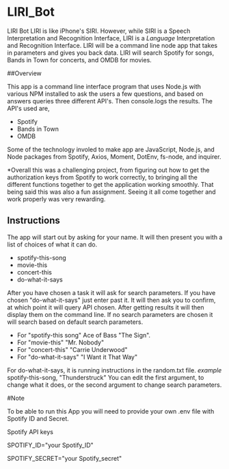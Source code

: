 # LIRI_Bot
LIRI Bot LIRI is like iPhone's SIRI. However, while SIRI is a Speech Interpretation and Recognition Interface,
LIRI is a _Language_ Interpretation and Recognition Interface. LIRI will be a command line node app that takes in 
parameters and gives you back data.
LIRI will search Spotify for songs, Bands in Town for concerts, and OMDB for movies.

##Overview 

This app is a command line interface program that uses Node.js with various NPM installed to ask the users a few questions,
and based on answers queries three different API's. Then console.logs the results. 
The API's used are,

* Spotify
* Bands in Town
* OMDB

Some of the technology involed to make app are JavaScript, Node.js, and Node packages from Spotify, Axios, Moment, DotEnv, fs-node,
and inquirer.

*Overall this was a challenging project, from figuring out how to get the authorization keys from Spotify to work correctly, to bringing all the different functions together to get the application working smoothly. That being said this was also a fun assignment. Seeing it all come together and work properly was very rewarding.

## Instructions

The app will start out by asking for your name. 
It will then present you with a list of choices of what it can do.

* spotify-this-song
* movie-this
* concert-this
* do-what-it-says

After you have chosen a task it will ask for search parameters.
If you have chosen "do-what-it-says" just enter past it.
It will then ask you to confirm, at which point it will query API chosen.
After getting results it will then display them on the command line.
If no search parameters are chosen it will search based on default search parameters.

* For "spotify-this song" Ace of Bass "The Sign".
* For "movie-this" "Mr. Nobody"
* For "concert-this" "Carrie Underwood"
* For "do-what-it-says" "I Want it That Way"

For do-what-it-says, it is running instructions in the random.txt file. *example* spotify-this-song, "Thunderstruck"
You can edit the first argument, to change what it does, or the second argument to change search parameters.

#Note

To be able to run this App you will need to provide your own .env file with Spotify ID and Secret.
 
 Spotify API keys

SPOTIFY_ID="your Spotify_ID"

SPOTIFY_SECRET="your Spotify_secret"
